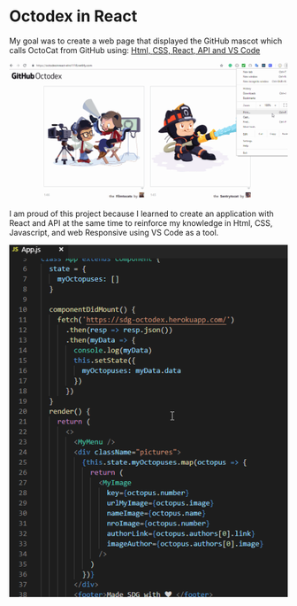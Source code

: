 # Octodex in React

My goal was to create a web page that displayed the GitHub mascot which calls OctoCat from GitHub using:
<a href="https://developer.mozilla.org/en-US/docs/Web/Guide/HTML/HTML5">Html, </a>
<a href="https://developer.mozilla.org/en-US/docs/Web/CSS">CSS, </a>
<a href="https://reactjs.org/">React, </a>
<a href="https://en.wikipedia.org/wiki/Application_programming_interface">API and </a>
<a href="https://code.visualstudio.com/">VS Code</a>

<img src="./src/components/images/OctoDexInReact.gif"></img>

I am proud of this project because I learned to create an application with React and API at the same time to reinforce my knowledge in Html, CSS, Javascript, and web Responsive  using VS Code as a tool.

<img src="./src/components/images/CodeOctoDexInReact.gif"></img>
